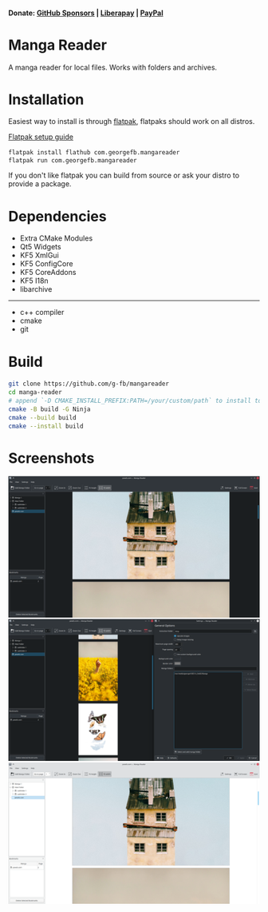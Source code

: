 <!--
SPDX-FileCopyrightText: 2020 George Florea Bănuș <georgefb899@gmail.com>

SPDX-License-Identifier: CC-BY-SA-4.0
-->
#### Donate: [GitHub Sponsors](https://github.com/sponsors/g-fb) | [Liberapay](https://liberapay.com/gfb/) | [PayPal](https://paypal.me/georgefloreabanus)

# Manga Reader

A manga reader for local files. Works with folders and archives.

# Installation

Easiest way to install is through [flatpak](https://flathub.org/apps/details/com.georgefb.mangareader), flatpaks should work on all distros.

[Flatpak setup guide](https://flatpak.org/setup/)
```
flatpak install flathub com.georgefb.mangareader
flatpak run com.georgefb.mangareader
```

If you don't like flatpak you can build from source or ask your distro to provide a package.

# Dependencies

- Extra CMake Modules
- Qt5 Widgets
- KF5 XmlGui
- KF5 ConfigCore
- KF5 CoreAddons
- KF5 I18n
- libarchive

---------------------------------

- c++ compiler
- cmake
- git

# Build

```bash
git clone https://github.com/g-fb/mangareader
cd manga-reader
# append `-D CMAKE_INSTALL_PREFIX:PATH=/your/custom/path` to install to a custom location
cmake -B build -G Ninja
cmake --build build
cmake --install build
```

# Screenshots

![Manga Reader main window](data/images/manga-reader--dark.png)
![Manga Reader settings dialog](data/images/manga-reader--main-window-and-settings.png)
![Manga Reader with images](data/images/manga-reader--light.png)
